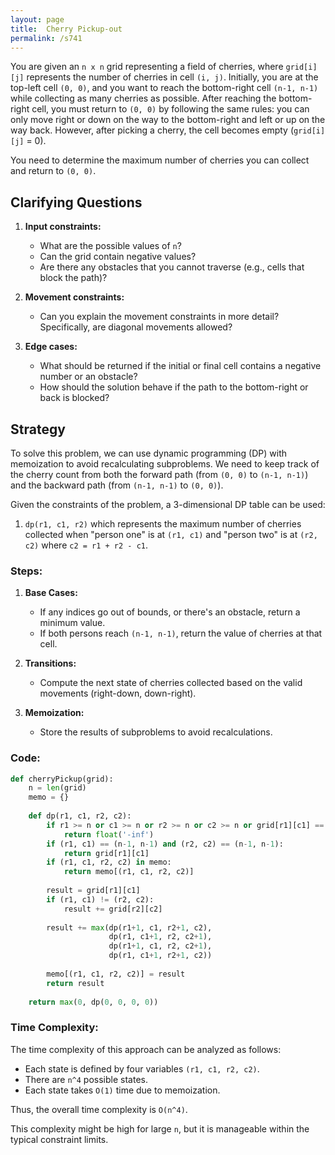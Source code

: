 ```yaml
---
layout: page
title:  Cherry Pickup-out
permalink: /s741
---
```


You are given an `n x n` grid representing a field of cherries, where `grid[i][j]` represents the number of cherries in cell `(i, j)`. Initially, you are at the top-left cell `(0, 0)`, and you want to reach the bottom-right cell `(n-1, n-1)` while collecting as many cherries as possible. After reaching the bottom-right cell, you must return to `(0, 0)` by following the same rules: you can only move right or down on the way to the bottom-right and left or up on the way back. However, after picking a cherry, the cell becomes empty (`grid[i][j]` = 0).

You need to determine the maximum number of cherries you can collect and return to `(0, 0)`.

## Clarifying Questions

1. **Input constraints:**
   - What are the possible values of `n`?
   - Can the grid contain negative values?
   - Are there any obstacles that you cannot traverse (e.g., cells that block the path)?

2. **Movement constraints:**
   - Can you explain the movement constraints in more detail? Specifically, are diagonal movements allowed?

3. **Edge cases:**
   - What should be returned if the initial or final cell contains a negative number or an obstacle?
   - How should the solution behave if the path to the bottom-right or back is blocked?

## Strategy

To solve this problem, we can use dynamic programming (DP) with memoization to avoid recalculating subproblems. We need to keep track of the cherry count from both the forward path (from `(0, 0)` to `(n-1, n-1)`) and the backward path (from `(n-1, n-1)` to `(0, 0)`). 

Given the constraints of the problem, a 3-dimensional DP table can be used:
1. `dp(r1, c1, r2)` which represents the maximum number of cherries collected when "person one" is at `(r1, c1)` and "person two" is at `(r2, c2)` where `c2 = r1 + r2 - c1`.

### Steps:

1. **Base Cases:**
   - If any indices go out of bounds, or there's an obstacle, return a minimum value.
   - If both persons reach `(n-1, n-1)`, return the value of cherries at that cell.

2. **Transitions:**
   - Compute the next state of cherries collected based on the valid movements (right-down, down-right).

3. **Memoization:**
   - Store the results of subproblems to avoid recalculations.

### Code:

```python
def cherryPickup(grid):
    n = len(grid)
    memo = {}
    
    def dp(r1, c1, r2, c2):
        if r1 >= n or c1 >= n or r2 >= n or c2 >= n or grid[r1][c1] == -1 or grid[r2][c2] == -1:
            return float('-inf')
        if (r1, c1) == (n-1, n-1) and (r2, c2) == (n-1, n-1):
            return grid[r1][c1]
        if (r1, c1, r2, c2) in memo:
            return memo[(r1, c1, r2, c2)]
        
        result = grid[r1][c1]
        if (r1, c1) != (r2, c2):
            result += grid[r2][c2]
        
        result += max(dp(r1+1, c1, r2+1, c2),
                      dp(r1, c1+1, r2, c2+1),
                      dp(r1+1, c1, r2, c2+1),
                      dp(r1, c1+1, r2+1, c2))
        
        memo[(r1, c1, r2, c2)] = result
        return result
    
    return max(0, dp(0, 0, 0, 0))

```

### Time Complexity:

The time complexity of this approach can be analyzed as follows:
- Each state is defined by four variables `(r1, c1, r2, c2)`.
- There are `n^4` possible states.
- Each state takes `O(1)` time due to memoization.

Thus, the overall time complexity is `O(n^4)`.

This complexity might be high for large `n`, but it is manageable within the typical constraint limits.